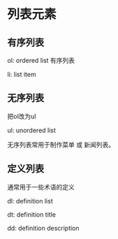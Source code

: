 # 列表元素

## 有序列表

ol: ordered list 有序列表

li: list item 

## 无序列表

把ol改为ul

ul: unordered list

无序列表常用于制作菜单 或 新闻列表。

## 定义列表

通常用于一些术语的定义

dl: definition list

dt: definition title

dd: definition description